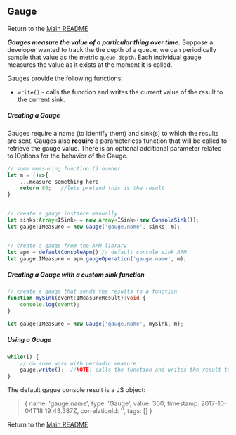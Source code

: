 ## Gauge
Return to the [Main README](../README.md)

**_Gauges measure the value of a particular thing over time._** Suppose a developer wanted to track the the depth of a queue, we can periodically sample that value as the metric `queue-depth`.  Each individual gauge measures the value as it exists at the moment it is called.


Gauges provide the following functions:
* `write()` - calls the function and writes the current value of the result to the current sink.

##### Creating a Gauge
Gauges require a name (to identify them) and sink(s) to which the results are sent. Gauges also **require** a parameterless function that will be called to retrieve the gauge value. There is an optional additional parameter related to IOptions for the behavior of the Gauge.
```typescript
// some measuring function ():number
let m = ()=>{
    ...measure something here
    return 80;   //lets pretend this is the result
}


// create a gauge instance manually
let sinks:Array<ISink> = new Array<ISink>(new ConsoleSink());
let gauge:IMeasure = new Gauge('gauge.name', sinks, m);


// create a gauge from the APM library
let apm = defaultConsoleApm() // default console sink APM
let gauge:IMeasure = apm.gaugeOperation('gauge.name', m);
```
##### Creating a Gauge with a custom sink function
```typescript
// create a gauge that sends the results to a function
function mySink(event:IMeasureResult):void {
    console.log(event);
}

let gauge:IMeasure = new Gauge('gauge.name', mySink, m);
```

##### Using a Gauge
```typescript
while(i) {
    // do some work with periodic measure
    gauge.write();  //NOTE: calls the function and writes the result to the sink
}

```
The default gague console result is a JS object:

> {
    name: 'gauge.name',
    type: 'Gauge',
    value: 300,
    timestamp: 2017-10-04T18:19:43.387Z,
    correlationId: '',
    tags: []
}

Return to the [Main README](../README.md)